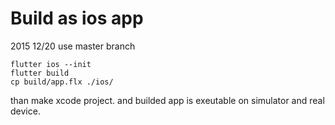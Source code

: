 # Build as ios app

2015 12/20 use master branch

```
flutter ios --init
flutter build 
cp build/app.flx ./ios/

```
than make xcode project.
and builded app is exeutable on simulator and real device.